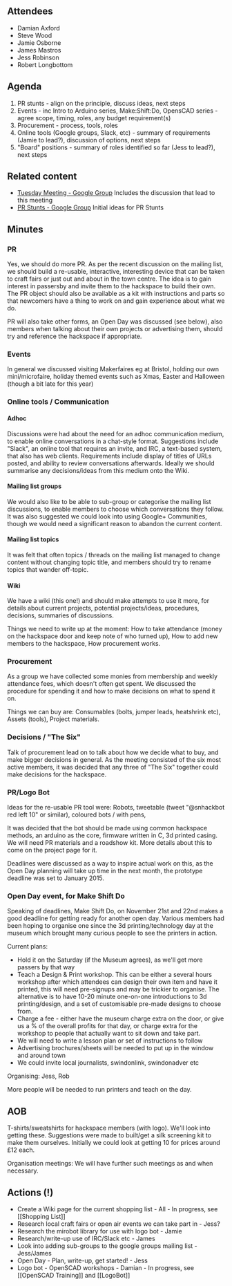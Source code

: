 ## Attendees

* Damian Axford
* Steve Wood
* Jamie Osborne
* James Mastros
* Jess Robinson
* Robert Longbottom

## Agenda

1. PR stunts - align on the principle, discuss ideas, next steps
2. Events - inc Intro to Arduino series, Make:Shift:Do, OpensCAD series - agree scope, timing, roles, any budget requirement(s)
3. Procurement - process, tools, roles
4. Online tools (Google groups, Slack, etc) - summary of requirements (Jamie to lead?), discussion of options, next steps
5. "Board" positions - summary of roles identified so far (Jess to lead?), next steps

## Related content

* [Tuesday Meeting - Google Group](https://groups.google.com/forum/#!topic/swindon-hackspace/DBul8EQ8Cas) Includes the discussion that lead to this meeting
* [PR Stunts - Google Group](https://groups.google.com/forum/#!topic/swindon-hackspace/pj3LhbvMBCs) Initial ideas for PR Stunts

## Minutes

### PR

Yes, we should do more PR. As per the recent discussion on the mailing list, we should build a re-usable, interactive, interesting device that can be taken to craft fairs or just out and about in the town centre. The idea is to gain interest in passersby and invite them to the hackspace to build their own. The PR object should also be available as a kit with instructions and parts so that newcomers have a thing to work on and gain experience about what we do.

PR will also take other forms, an Open Day was discussed (see below), also members when talking about their own projects or advertising them, should try and reference the hackspace if appropriate.

### Events

In general we discussed visiting Makerfaires eg at Bristol, holding our own mini/microfaire, holiday themed events such as Xmas, Easter and Halloween (though a bit late for this year)

### Online tools / Communication

#### Adhoc

Discussions were had about the need for an adhoc communication medium, to enable online conversations in a chat-style format. Suggestions include "Slack", an online tool that requires an invite, and IRC, a text-based system, that also has web clients. Requirements include display of titles of URLs posted, and ability to review conversations afterwards. Ideally we should summarise any decisions/ideas from this medium onto the Wiki.

#### Mailing list groups

We would also like to be able to sub-group or categorise the mailing list discussions, to enable members to choose which conversations they follow. It was also suggested we could look into using Google+ Communities, though we would need a significant reason to abandon the current content.

#### Mailing list topics

It was felt that often topics / threads on the mailing list managed to change content without changing topic title, and members should try to rename topics that wander off-topic.

#### Wiki

We have a wiki (this one!) and should make attempts to use it more, for details about current projects, potential projects/ideas, procedures, decisions, summaries of discussions.

Things we need to write up at the moment: How to take attendance (money on the hackspace door and keep note of who turned up), How to add new members to the hackspace, How procurement works.

### Procurement

As a group we have collected some monies from membership and weekly attendance fees, which doesn't often get spent. We discussed the procedure for spending it and how to make decisions on what to spend it on.

Things we can buy are: Consumables (bolts, jumper leads, heatshrink etc), Assets (tools), Project materials.

### Decisions / "The Six"

Talk of procurement lead on to talk about how we decide what to buy, and make bigger decisions in general. As the meeting consisted of the six most active members, it was decided that any three of "The Six" together could make decisions for the hackspace.

### PR/Logo Bot

Ideas for the re-usable PR tool were: Robots, tweetable (tweet "@snhackbot red left 10" or similar), coloured bots / with pens, 

It was decided that the bot should be made using common hackspace methods, an arduino as the core, firmware written in C, 3d printed casing. We will need PR materials and a roadshow kit. More details about this to come on the project page for it.

Deadlines were discussed as a way to inspire actual work on this, as the Open Day planning will take up time in the next month, the prototype deadline was set to January 2015.

### Open Day event, for Make Shift Do

Speaking of deadlines, Make Shift Do, on November 21st and 22nd makes a good deadline for getting ready for another open day. Various members had been hoping to organise one since the 3d printing/technology day at the museum which brought many curious people to see the printers in action.

Current plans:

* Hold it on the Saturday (if the Museum agrees), as we'll get more passers by that way
* Teach a Design & Print workshop. This can be either a several hours workshop after which attendees can design their own item and have it printed, this will need pre-signups and may be trickier to organise. The alternative is to have 10-20 minute one-on-one introductions to 3d printing/design, and a set of customisable pre-made designs to choose from.
* Charge a fee - either have the museum charge extra on the door, or give us a % of the overall profits for that day, or charge extra for the workshop to people that actually want to sit down and take part.
* We will need to write a lesson plan or set of instructions to follow
* Advertising brochures/sheets will be needed to put up in the window and around town
* We could invite local journalists, swindonlink, swindonadver etc

Organising: Jess, Rob

More people will be needed to run printers and teach on the day.

## AOB

T-shirts/sweatshirts for hackspace members (with logo). We'll look into getting these. Suggestions were made to built/get a silk screening kit to make them ourselves. Initially we could look at getting 10 for prices around £12 each.

Organisation meetings: We will have further such meetings as and when necessary.

## Actions (!)

* Create a Wiki page for the current shopping list - All - In progress, see [[Shopping List]]
* Research local craft fairs or open air events we can take part in - Jess?
* Research the mirobot library for use with logo bot - Jamie
* Research/write-up use of IRC/Slack etc - James
* Look into adding sub-groups to the google groups mailing list - Jess/James
* Open Day - Plan, write-up, get started! - Jess
* Logo bot - OpenSCAD workshops  - Damian - In progress, see [[OpenSCAD Training]] and [[LogoBot]]